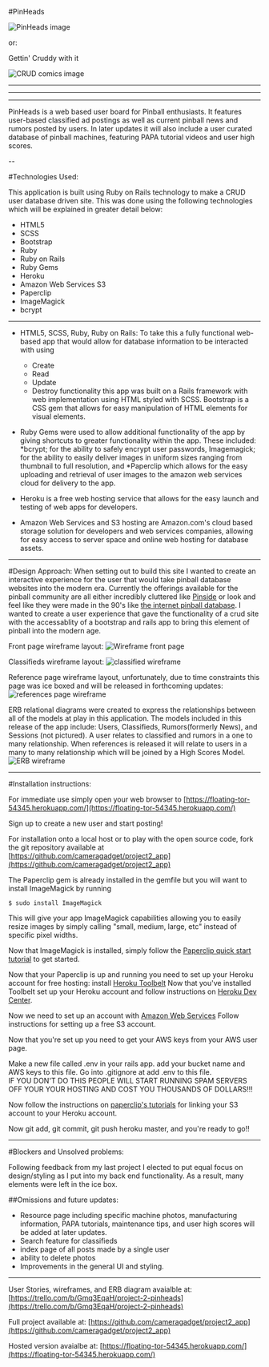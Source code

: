 #PinHeads

![PinHeads image](http://i.imgur.com/hd6k9zj.png)

or:

Gettin' Cruddy with it

![CRUD comics image](https://s-media-cache-ak0.pinimg.com/564x/ea/f6/5a/eaf65ab5a26f369cf566ab0eacf59709.jpg)

----
-----
-----


PinHeads is a web based user board for Pinball enthusiasts.  It features user-based classified ad postings as well as current pinball news and rumors posted by users. In later updates it will also include a user curated database of pinball machines, featuring PAPA tutorial videos and user high scores.

--

#Technologies Used:

This application is built using Ruby on Rails technology to make a CRUD user database driven site. This was done using the following technologies which will be explained in greater detail below:

* HTML5
* SCSS
* Bootstrap
* Ruby
* Ruby on Rails
* Ruby Gems
* Heroku
* Amazon Web Services S3
* Paperclip
* ImageMagick
* bcrypt

----
* HTML5, SCSS, Ruby, Ruby on Rails:
To take this a fully functional web-based app that would allow for database information to be interacted with using 
	* Create
	* Read
	* Update
	* Destroy 
	functionality this app was built on a Rails framework with web implementation using HTML styled with SCSS. Bootstrap is a CSS gem that allows for easy manipulation of HTML elements for visual elements.
	
* Ruby Gems were used to allow additional functionality of the app by giving shortcuts to greater functionality within the app. These included:
*bcrypt; for the ability to safely encrypt user passwords, Imagemagick; for the ability to easily deliver images in uniform sizes ranging from thumbnail to full resolution, and *Paperclip which allows for the easy uploading and retrieval of user images to the amazon web services cloud for delivery to the app.

* Heroku is a free web hosting service that allows for the easy launch and testing of web apps for developers.

* Amazon Web Services and S3 hosting are Amazon.com's cloud based storage solution for developers and web services companies, allowing for easy access to server space and online web hosting for database assets.

----

#Design Approach:
When setting out to build this site I wanted to create an interactive experience for the user that would take pinball database websites into the modern era. Currently the offerings available for the pinball community are all either incredibly cluttered like [Pinside](https://pinside.com/) or look and feel like they were made in the 90's like [the internet pinball database](http://www.ipdb.com). I wanted to create a user experience that gave the functionality of a crud site with the accessablity of a bootstrap and rails app to bring this element of pinball into the modern age.

Front page wireframe layout:
![Wireframe front page](https://trello-attachments.s3.amazonaws.com/56c8cdfd8791da825dcd6f25/3264x2448/41fe9232eb5d99dd99861691267846af/IMG_4990.JPG)

Classifieds wireframe layout:
![classified wireframe](https://trello-attachments.s3.amazonaws.com/56c8ce13dcfc9e3ae94dc6d3/3264x2448/8cc25f51bd8b466edc55012b67e4ad8d/IMG_4991.JPG)

Reference page wireframe layout, unfortunately, due to time constraints this page was ice boxed and will be released in forthcoming updates:
![references page wireframe](https://trello-attachments.s3.amazonaws.com/56c8ce08ad704eb8d37b63a9/3264x2448/25434083d89149df73011805709b6943/IMG_4992.JPG)

ERB relational diagrams were created to express the relationships between all of the models at play in this application. The models included in this release of the app include: Users, Classifieds, Rumors(formerly News), and Sessions (not pictured). A user relates to classified and rumors in a one to many relationship.  When references is released it will relate to users in a many to many relationship which will be joined by a High Scores Model.
![ERB wireframe](https://trello-attachments.s3.amazonaws.com/56c9003aaa04f9edbc57b164/3264x2448/9a857bfa2463c91c49684d91b1e7f274/IMG_4993.JPG)

---

#Installation instructions:

For immediate use simply open your web browser to [https://floating-tor-54345.herokuapp.com/](https://floating-tor-54345.herokuapp.com/)

Sign up to create a new user and start posting!

For installation onto a local host or to play with the open source code, fork the git repository available at [https://github.com/cameragadget/project2_app](https://github.com/cameragadget/project2_app)

The Paperclip gem is already installed in the gemfile but you will want to install ImageMagick by running

`$ sudo install ImageMagick`

This will give your app ImageMagick capabilities allowing you to easily resize images by simply calling "small, medium, large, etc" instead of specific pixel widths.

Now that ImageMagick is installed, simply follow the [Paperclip quick start tutorial](https://github.com/thoughtbot/paperclip/wiki/Quick-Start) to get started.

Now that your Paperclip is up and running you need to set up your Heroku account for free hosting: install [Heroku Toolbelt](https://toolbelt.heroku.com/)
Now that you've installed Toolbelt set up your Heroku account and follow instructions on [Heroku Dev Center](https://devcenter.heroku.com).

Now we need to set up an account with [Amazon Web Services](https://aws.amazon.com/s3/) Follow instructions for setting up a free S3 account.

Now that you're set up you need to get your AWS keys from your AWS user page.

Make a new file called .env in your rails app. add your bucket name and AWS keys to this file. Go into .gitignore at add .env to this file.  
IF YOU DON'T DO THIS PEOPLE WILL START RUNNING SPAM SERVERS OFF YOUR YOUR HOSTING AND COST YOU THOUSANDS OF DOLLARS!!!

Now follow the instructions on [paperclip's tutorials](https://devcenter.heroku.com/articles/paperclip-s3) for linking your S3 account to your Heroku account.

Now git add, git commit, git push heroku master, and you're ready to go!!

-----

#Blockers and Unsolved problems:

Following feedback from my last project I elected to put equal focus on design/styling as I put into my back end functionality. As a result, many elements were left in the ice box.

##Omissions and future updates:

* Resource page including specific machine photos, manufacturing information, PAPA tutorials, maintenance tips, and user high scores will be added at later updates.
* Search feature for classifieds
* index page of all posts made by a single user
* ability to delete photos
* Improvements in the general UI and styling.

------

User Stories, wireframes, and ERB diagram avaialble at:
[https://trello.com/b/Gmq3EqaH/project-2-pinheads](https://trello.com/b/Gmq3EqaH/project-2-pinheads)

Full project available at:
[https://github.com/cameragadget/project2_app](https://github.com/cameragadget/project2_app)

Hosted version avaialbe at:
[https://floating-tor-54345.herokuapp.com/](https://floating-tor-54345.herokuapp.com/)